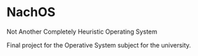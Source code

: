 # NachOS
Not Another Completely Heuristic Operating System

Final project for the Operative System subject for the university.
